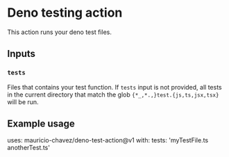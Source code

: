 # Deno testing action

This action runs your deno test files.

## Inputs

### `tests`

Files that contains your test function. If `tests` input is not provided, all
tests in the current directory that match the glob
`{*_,*.,}test.{js,ts,jsx,tsx}` will be run.

## Example usage

uses: mauricio-chavez/deno-test-action@v1
with:
  tests: 'myTestFile.ts anotherTest.ts'
